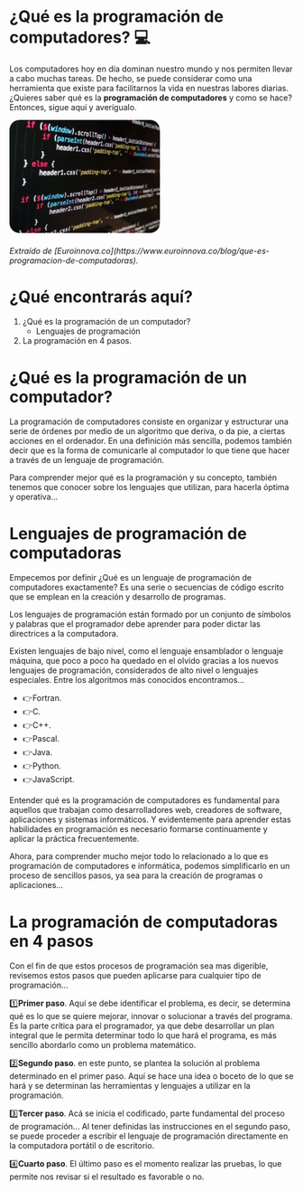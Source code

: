 # ¿Qué es la programación de computadores? :computer:

Los computadores hoy en día dominan nuestro mundo y nos permiten llevar a cabo muchas tareas. De hecho, se puede considerar como una herramienta que existe para facilitarnos la vida en nuestras labores diarias. ¿Quieres saber qué es la **programación de computadores** y como se hace? Entonces, sigue aquí y averígualo.

<img src="images/prog.png" height="200px" />
<h6>Extraído de [Euroinnova.co](https://www.euroinnova.co/blog/que-es-programacion-de-computadoras).

# ¿Qué encontrarás aquí?
1. ¿Qué es la programación de un computador?
   - Lenguajes de programación
2. La programación en 4 pasos.

# ¿Qué es la programación de un computador?
La programación de computadores consiste en organizar y estructurar una serie de órdenes por medio de un algoritmo que deriva, o da pie, a ciertas acciones en el ordenador. En una definición más sencilla, podemos también decir que es la forma de comunicarle al computador lo que tiene que hacer a través de un lenguaje de programación.

Para comprender mejor qué es la programación y su concepto, también tenemos que conocer sobre los lenguajes que utilizan, para hacerla óptima y operativa...

# Lenguajes de programación de computadoras
Empecemos por definir ¿Qué es un lenguaje de programación de computadores exactamente? Es una serie o secuencias de código escrito que se emplean en la creación y desarrollo de programas. 

Los lenguajes de programación están formado por un conjunto de símbolos y palabras que el programador debe aprender para poder dictar las directrices a la computadora.

Existen lenguajes de bajo nivel, como el lenguaje ensamblador o lenguaje máquina, que poco a poco ha quedado en el olvido gracias a los nuevos lenguajes de programación, considerados de alto nivel o lenguajes especiales. Entre los algoritmos más conocidos encontramos...

+ :point_right:Fortran.
+ :point_right:C.
+ :point_right:C++.
+ :point_right:Pascal.
+ :point_right:Java.
+ :point_right:Python.
+ :point_right:JavaScript.

Entender qué es la programación de computadores es fundamental para aquellos que trabajan  como desarrolladores web, creadores de software, aplicaciones y sistemas informáticos. Y evidentemente para aprender estas habilidades en programación es necesario formarse continuamente y aplicar la práctica frecuentemente.

Ahora, para comprender mucho mejor todo lo relacionado a lo que es programación de computadores e informática, podemos simplificarlo en un proceso de sencillos pasos, ya sea para la creación de programas o aplicaciones...

# La programación de computadoras en 4 pasos
Con el fin de que estos procesos de programación sea mas digerible, revisemos estos pasos que pueden aplicarse para cualquier tipo de programación...

:one:**Primer paso**. Aquí se debe identificar el problema, es decir, se determina qué es lo que se quiere mejorar, innovar o solucionar a través del programa. Es la parte crítica para el programador, ya que debe desarrollar un plan integral que le permita determinar todo lo que hará el programa, es más sencillo abordarlo como un problema matemático.

:two:**Segundo paso**. en este punto, se plantea la solución al problema determinado en el primer paso. Aquí se hace una idea o boceto de lo que se hará y se determinan las herramientas y lenguajes a utilizar en la programación.

:three:**Tercer paso**. Acá se inicia el codificado, parte fundamental del proceso de programación... Al tener definidas las instrucciones en el segundo paso, se puede proceder a escribir el lenguaje de programación directamente en la computadora portátil o de escritorio.

:four:**Cuarto paso**. El último paso es el momento realizar las pruebas, lo que permite nos revisar si el resultado es favorable o no.
